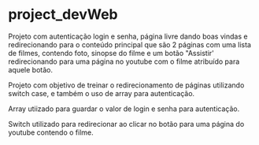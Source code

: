 # project_devWeb

Projeto com autenticação login e senha, página livre dando boas vindas e redirecionando para o conteúdo principal que são 2 páginas com uma lista de filmes, contendo foto, sinopse do 
filme e um botão "Assistir' redirecionando para uma página no youtube com o filme atribuído para aquele botão.

Projeto com objetivo de treinar o redirecionamento de páginas utilizando switch case, e também o uso de array para autenticação. 

Array utiizado para guardar o valor de login e senha para autenticação.

Switch utilizado para redirecionar ao clicar no botão para uma página do youtube contendo o filme. 
